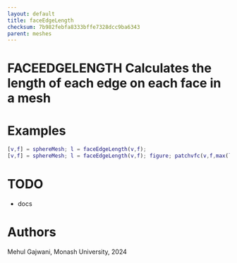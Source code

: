 ```yaml
---
layout: default
title: faceEdgeLength
checksum: 7b982febfa8333bffe7328dcc9ba6343
parent: meshes
---
```



 
# FACEEDGELENGTH Calculates the length of each edge on each face in a mesh
 
# Examples
```matlab
[v,f] = sphereMesh; l = faceEdgeLength(v,f);
[v,f] = sphereMesh; l = faceEdgeLength(v,f); figure; patchvfc(v,f,max(l,[],2),'EdgeColor','k');
```
 
# TODO
-  docs 
 
# Authors

Mehul Gajwani, Monash University, 2024

